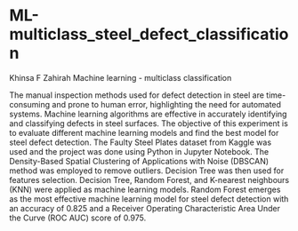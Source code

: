 # ML-multiclass_steel_defect_classification

Khinsa F Zahirah
Machine learning - multiclass classification

The manual inspection methods used for defect detection in steel are time-consuming and prone to human error, highlighting the need for automated systems. Machine learning algorithms are effective in accurately identifying and classifying defects in steel surfaces. 
The objective of this experiment is to evaluate different machine learning models and find the best model for steel defect detection. 
The Faulty Steel Plates dataset from Kaggle was used and the project was done using Python in Jupyter Notebook. 
The Density-Based Spatial Clustering of Applications with Noise (DBSCAN) method was employed to remove outliers. Decision Tree was then used for features selection. 
Decision Tree, Random Forest, and K-nearest neighbours (KNN) were applied as machine learning models.
Random Forest emerges as the most effective machine learning model for steel defect detection with an accuracy of 0.825 and a Receiver Operating Characteristic Area Under the Curve (ROC AUC) score of 0.975.
